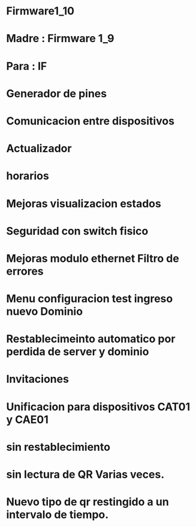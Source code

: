 # Firmware1_10
# Madre : Firmware 1_9
# Para  : IF
#
# Generador de pines
# Comunicacion entre dispositivos
# Actualizador
# horarios
# Mejoras visualizacion estados
# Seguridad con switch fisico
# Mejoras modulo ethernet Filtro de errores
# Menu configuracion test ingreso nuevo Dominio
# Restablecimeinto automatico por perdida de server y dominio
# Invitaciones
# Unificacion para dispositivos CAT01 y CAE01
# sin restablecimiento
# sin lectura de QR Varias veces.
# Nuevo tipo de qr restingido a un intervalo de tiempo.
